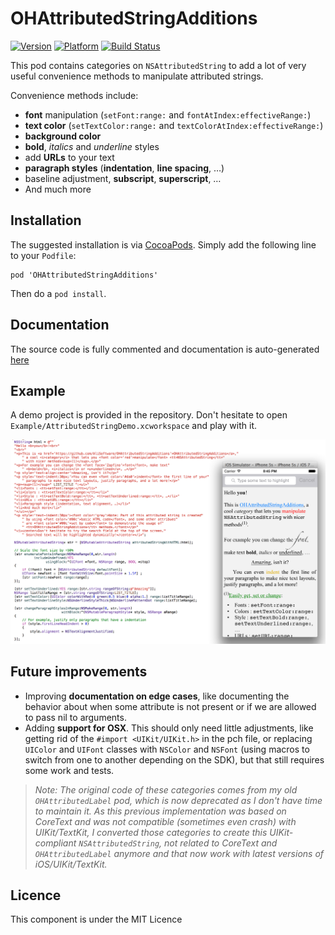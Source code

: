 # OHAttributedStringAdditions

[![Version](http://cocoapod-badges.herokuapp.com/v/OHAttributedStringAdditions/badge.png)](http://cocoadocs.org/docsets/OHAttributedStringAdditions)
[![Platform](http://cocoapod-badges.herokuapp.com/p/OHAttributedStringAdditions/badge.png)](http://cocoadocs.org/docsets/OHAttributedStringAdditions)
[![Build Status](https://travis-ci.org/AliSoftware/OHAttributedStringAdditions.png?branch=master)](https://travis-ci.org/AliSoftware/OHAttributedStringAdditions)

This pod contains categories on `NSAttributedString` to add a lot of very useful convenience methods to manipulate attributed strings.

Convenience methods include:

* **font** manipulation (`setFont:range:` and `fontAtIndex:effectiveRange:`)
* **text color** (`setTextColor:range:` and `textColorAtIndex:effectiveRange:`)
* **background color**
* **bold**, *italics* and *underline* styles
* add **URLs** to your text
* **paragraph styles** (**indentation**, **line spacing**, …)
* baseline adjustment, **subscript**, **superscript**, …
* And much more

## Installation

The suggested installation is via [CocoaPods](http://cocoapods.org/). Simply add the following line to your `Podfile`:

```
pod 'OHAttributedStringAdditions'
```
Then do a `pod install`.

## Documentation

The source code is fully commented and documentation is auto-generated [here](http://cocoadocs.org/docsets/OHAttributedStringAdditions)

## Example

A demo project is provided in the repository. Don't hesitate to open `Example/AttributedStringDemo.xcworkspace` and play with it.

![Demo Capture](README.png)

## Future improvements

* Improving **documentation on edge cases**, like documenting the behavior about when some attribute is not present or if we are allowed to pass nil to arguments.
* Adding **support for OSX**. This should only need little adjustments, like getting rid of the `#import <UIKit/UIKit.h>` in the pch file, or replacing `UIColor` and `UIFont` classes with `NSColor` and `NSFont` (using macros to switch from one to another depending on the SDK), but that still requires some work and tests.

> _Note: The original code of these categories comes from my old `OHAttributedLabel` pod, which is now deprecated as I don't have time to maintain it. As this previous implementation was based on CoreText and was not compatible (sometimes even crash) with UIKit/TextKit, I converted those categories to create this UIKit-compliant `NSAttributedString`, not related to CoreText and `OHAttributedLabel` anymore and that now work with latest versions of iOS/UIKit/TextKit._

## Licence

This component is under the MIT Licence
